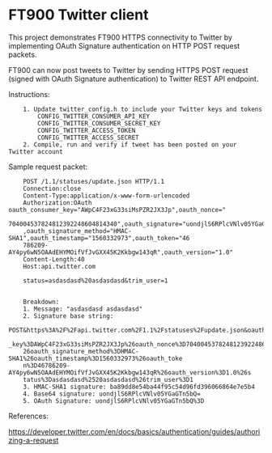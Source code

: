 # FT900 Twitter client


This project demonstrates FT900 HTTPS connectivity to Twitter by implementing OAuth Signature authentication on HTTP POST request packets.


FT900 can now post tweets to Twitter by sending HTTPS POST request (signed with OAuth Signature authentication) to Twitter REST API endpoint.


Instructions:

        1. Update twitter_config.h to include your Twitter keys and tokens
            CONFIG_TWITTER_CONSUMER_API_KEY
            CONFIG_TWITTER_CONSUMER_SECRET_KEY
            CONFIG_TWITTER_ACCESS_TOKEN
            CONFIG_TWITTER_ACCESS_SECRET
        2. Compile, run and verify if tweet has been posted on your Twitter account


Sample request packet:

        POST /1.1/statuses/update.json HTTP/1.1
        Connection:close
        Content-Type:application/x-www-form-urlencoded
        Authorization:OAuth oauth_consumer_key="AWpC4F23xG33siMsPZR2JX3Jp",oauth_nonce="
        704004537824812392248604814340",oauth_signature="uondjlS6RPlcVNlv05YGaGTn5bQ%3D"
        ,oauth_signature_method="HMAC-SHA1",oauth_timestamp="1560332973",oauth_token="46
        786209-AY4py6wN5OAAdEHYMOifVfJvGXX45K2Kkbgw143qR",oauth_version="1.0"
        Content-Length:40
        Host:api.twitter.com

        status=asdasdasd%20asdasdasd&trim_user=1


        Breakdown:
        1. Message: "asdasdasd asdasdasd"
        2. Signature base string:
        POST&https%3A%2F%2Fapi.twitter.com%2F1.1%2Fstatuses%2Fupdate.json&oauth_consumer
        _key%3DAWpC4F23xG33siMsPZR2JX3Jp%26oauth_nonce%3D704004537824812392248604814340%
        26oauth_signature_method%3DHMAC-SHA1%26oauth_timestamp%3D1560332973%26oauth_toke
        n%3D46786209-AY4py6wN5OAAdEHYMOifVfJvGXX45K2Kkbgw143qR%26oauth_version%3D1.0%26s
        tatus%3Dasdasdasd%2520asdasdasd%26trim_user%3D1
        3. HMAC-SHA1 signature: ba89dd8e54ba44f95c54d96fd396066864e7e5b4
        4. Base64 signature: uondjlS6RPlcVNlv05YGaGTn5bQ=
        5. OAuth Signature: uondjlS6RPlcVNlv05YGaGTn5bQ%3D


References:

https://developer.twitter.com/en/docs/basics/authentication/guides/authorizing-a-request
